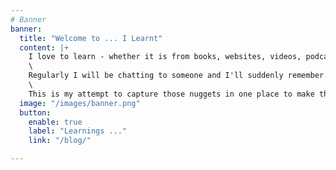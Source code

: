 ```yaml
---
# Banner
banner:
  title: "Welcome to ... I Learnt"
  content: |+
    I love to learn - whether it is from books, websites, videos, podcasts or people. This means I come across a lot of \"stuff\" every day that I find either interesting, enjoyable or have learnt something from.\
    \
    Regularly I will be chatting to someone and I'll suddenly remember something I came across that might be relevant or useful to them - and then you get the classic thought process of \"I read that somewhere, now where was it, I remember it was just after another article and it had an image of a tiger at the top\" etc. \
    \
    This is my attempt to capture those nuggets in one place to make them easier to find as well as any additional thoughts or useful things I come across. Maybe, if I am lucky, you will might enjoy or learn something from them as well.
  image: "/images/banner.png"
  button:
    enable: true
    label: "Learnings ..."
    link: "/blog/"

---
```

